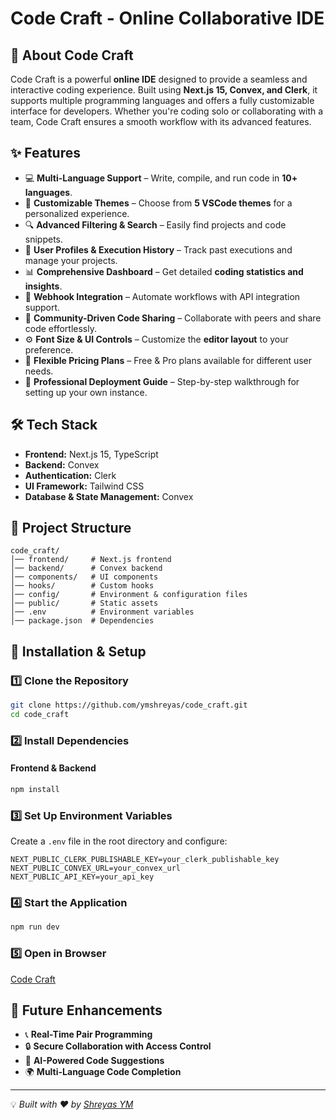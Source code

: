 # Code Craft - Online Collaborative IDE

## 🚀 About Code Craft
Code Craft is a powerful **online IDE** designed to provide a seamless and interactive coding experience. Built using **Next.js 15, Convex, and Clerk**, it supports multiple programming languages and offers a fully customizable interface for developers. Whether you're coding solo or collaborating with a team, Code Craft ensures a smooth workflow with its advanced features.

## ✨ Features
- 💻 **Multi-Language Support** – Write, compile, and run code in **10+ languages**.
- 🎨 **Customizable Themes** – Choose from **5 VSCode themes** for a personalized experience.
- 🔍 **Advanced Filtering & Search** – Easily find projects and code snippets.
- 👤 **User Profiles & Execution History** – Track past executions and manage your projects.
- 📊 **Comprehensive Dashboard** – Get detailed **coding statistics and insights**.
- 🔗 **Webhook Integration** – Automate workflows with API integration support.
- 🤝 **Community-Driven Code Sharing** – Collaborate with peers and share code effortlessly.
- ⚙️ **Font Size & UI Controls** – Customize the **editor layout** to your preference.
- 💎 **Flexible Pricing Plans** – Free & Pro plans available for different user needs.
- 🌟 **Professional Deployment Guide** – Step-by-step walkthrough for setting up your own instance.

## 🛠️ Tech Stack
- **Frontend:** Next.js 15, TypeScript
- **Backend:** Convex
- **Authentication:** Clerk
- **UI Framework:** Tailwind CSS
- **Database & State Management:** Convex

## 📌 Project Structure
```
code_craft/
│── frontend/     # Next.js frontend
│── backend/      # Convex backend
│── components/   # UI components
│── hooks/        # Custom hooks
│── config/       # Environment & configuration files
│── public/       # Static assets
│── .env          # Environment variables
│── package.json  # Dependencies
```

## 🚀 Installation & Setup
### **1️⃣ Clone the Repository**
```sh
git clone https://github.com/ymshreyas/code_craft.git
cd code_craft
```

### **2️⃣ Install Dependencies**
#### **Frontend & Backend**
```sh
npm install
```

### **3️⃣ Set Up Environment Variables**
Create a `.env` file in the root directory and configure:
```env
NEXT_PUBLIC_CLERK_PUBLISHABLE_KEY=your_clerk_publishable_key
NEXT_PUBLIC_CONVEX_URL=your_convex_url
NEXT_PUBLIC_API_KEY=your_api_key
```

### **4️⃣ Start the Application**
```sh
npm run dev
```

### **5️⃣ Open in Browser**
[Code Craft](https://code-craft-two-nu.vercel.app/)

## 🚀 Future Enhancements
- 📞 **Real-Time Pair Programming**
- 🔒 **Secure Collaboration with Access Control**
- 🤖 **AI-Powered Code Suggestions**
- 🌍 **Multi-Language Code Completion**

---
💡 *Built with ❤️ by [Shreyas YM](https://github.com/ymshreyas)*

